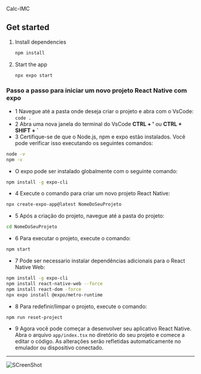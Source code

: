 Calc-IMC

## Get started

1. Install dependencies

   ```bash
   npm install
   ```

2. Start the app

   ```bash
   npx expo start
   ```

   
### Passo a passo para iniciar um novo projeto React Native com expo

- 1 Navegue até a pasta onde deseja criar o projeto e abra com o VsCode: `code .`
- 2 Abra uma nova janela do terminal do VsCode **CTRL + '** ou **CTRL + SHIFT + `**
- 3 Certifique-se de que o Node.js, npm e expo estão instalados. Você pode verificar isso executando os seguintes comandos:
```bash
node -v
npm -v
```
- O expo pode ser instalado globalmente com o seguinte comando:
```bash
npm install -g expo-cli
```
- 4 Execute o comando para criar um novo projeto React Native:
```bash
npx create-expo-app@latest NomeDoSeuProjeto
```
 - 5 Após a criação do projeto, navegue até a pasta do projeto:
```bash
cd NomeDoSeuProjeto
```
- 6 Para executar o projeto, execute o comando:
```bash
npm start
```
- 7 Pode ser necessario instalar dependências adicionais para o React Native Web:
```bash
npm install -g expo-cli
npm install react-native-web --force
npm install react-dom -force
npx expo install @expo/metro-runtime
```
- 8 Para redefinir/limpar o projeto, execute o comando:
```bash
npm run reset-project
```
- 9 Agora você pode começar a desenvolver seu aplicativo React Native. Abra o arquivo `app/index.tsx` no diretório do seu projeto e comece a editar o código. As alterações serão refletidas automaticamente no emulador ou dispositivo conectado.

---

![SCreenShot](./assets/images/Captura%20de%20tela%202025-08-05%20155648.png)
